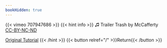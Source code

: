 ```yaml
---
bookHidden: true
---
```


{{< vimeo 707947686 >}}
{{< hint info >}}
♫ Trailer Trash by McCafferty [CC-BY-NC-ND](https://freemusicarchive.org/music/McCafferty/Live_at_Monty_Hall_12122017/McCafferty_2_Trailer_Trash/)

[Original Tutorial](https://youtu.be/E-FPiNyFNSc)
{{< /hint >}}
{{< button relref="/" >}}Return{{< /button >}}
